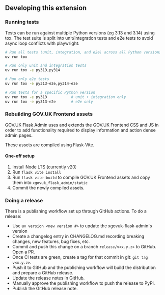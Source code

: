## Developing this extension

### Running tests

Tests can be run against multiple Python versions (eg 3.13 and 3.14) using tox. The test suite is split into
unit/integration tests and e2e tests to avoid async loop conflicts with playwright:

```bash
# Run all tests (unit, integration, and e2e) across all Python versions
uv run tox

# Run only unit and integration tests
uv run tox -e py313,py314

# Run only e2e tests
uv run tox -e py313-e2e,py314-e2e

# Run tests for a specific Python version
uv run tox -e py313           # unit + integration only
uv run tox -e py313-e2e       # e2e only
```

### Rebuilding GOV.UK Frontend assets

GOV.UK Flask Admin uses and extends the GOV.UK Frontend CSS and JS in order to add functionality required to display
information and action dense admin pages.

These assets are compiled using Flask-Vite.

#### One-off setup

1. Install Node LTS (currently v20)
2. Run `flask vite install`
3. Run `flask vite build` to compile GOV.UK Frontend assets and copy them into `xgovuk_flask_admin/static`
4. Commit the newly compiled assets.

### Doing a release

There is a publishing workflow set up through GitHub actions. To do a release:

- Use `uv version <new version #>` to update the xgovuk-flask-admin's version
- Create a changelog entry in CHANGELOG.md recording breaking changes, new features, bug fixes, etc.
- Commit and push this change on a branch `release/v<x.y.z>` to GitHub. Open a PR.
- Once CI tests are green, create a tag for that commit in git: `git tag v<x.y.z>`.
- Push it to GitHub and the publishing workflow will build the distribution and prepare a GitHub release.
- Update the release notes in GitHub.
- Manually approve the publishing workflow to push the release to PyPi.
- Publish the GitHub release note.
